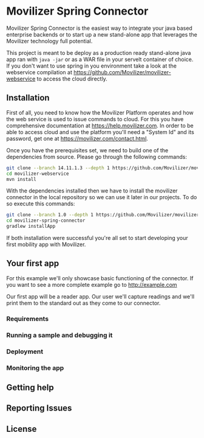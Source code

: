 # Movilizer Spring Connector

Movilizer Spring Connector is the easiest way to integrate your java based enterprise backends or to start up a new
stand-alone app that leverages the Movilizer technology full potential.

This project is meant to be deploy as a production ready stand-alone java app ran with `java -jar` or as a WAR file in
your servelt container of choice. If you don't want to use spring in you environment take a look at the webservice
compilation at https://github.com/Movilizer/movilizer-webservice to access the cloud directly.


## Installation

First of all, you need to know how the Movilizer Platform operates and how the web service is used to issue commands to
cloud. For this you have comprehensive documentation at https://help.movilizer.com. In order to be able to access cloud
and use the platform you'll need a "System Id" and its password, get one at https://movilizer.com/contact.html.

Once you have the prerequisites set, we need to build one of the dependencies from source. Please go through the
following commands:

```bash
git clone --branch 14.11.1.3 --depth 1 https://github.com/Movilizer/movilizer-webservice.git
cd movilizer-webservice
mvn install
```

With the dependencies installed then we have to install the movilizer connector in the local repository so we can use it
later in our projects. To do so execute this commands:

```bash
git clone --branch 1.0 --depth 1 https://github.com/Movilizer/movilizer-spring-connector.git
cd movilizer-spring-connector
gradlew installApp
```

If both installation were successful you're all set to start developing your first mobility app with Movilizer.


## Your first app

For this example we'll only showcase basic functioning of the connector. If you want to see a more complete example go
to http://example.com

Our first app will be a reader app. Our user we'll capture readings and we'll print them to the standard out as they
come to our connector.

### Requirements

### Running a sample and debugging it

### Deployment

### Monitoring the app

## Getting help

## Reporting Issues

## License